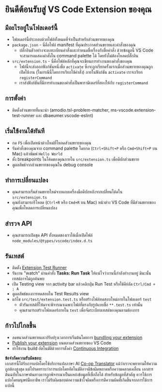 <!--
CO_OP_TRANSLATOR_METADATA:
{
  "original_hash": "62b2632720dd39ef391d6b60b9b4bfb8",
  "translation_date": "2025-05-09T05:36:39+00:00",
  "source_file": "code/09.UpdateSamples/Aug/vscode/phiext/vsc-extension-quickstart.md",
  "language_code": "th"
}
-->
# ยินดีต้อนรับสู่ VS Code Extension ของคุณ

## มีอะไรอยู่ในโฟลเดอร์นี้

* โฟลเดอร์นี้ประกอบด้วยไฟล์ทั้งหมดที่จำเป็นสำหรับส่วนขยายของคุณ
* `package.json` - นี่คือไฟล์ manifest ที่คุณประกาศส่วนขยายและคำสั่งของคุณ
  * ปลั๊กอินตัวอย่างจะลงทะเบียนคำสั่งและกำหนดชื่อเรื่องกับชื่อคำสั่ง ด้วยข้อมูลนี้ VS Code จะสามารถแสดงคำสั่งใน command palette ได้ โดยยังไม่ต้องโหลดปลั๊กอิน
* `src/extension.ts` - นี่คือไฟล์หลักที่คุณจะเขียนการทำงานของคำสั่งของคุณ
  * ไฟล์นี้จะส่งออกฟังก์ชันหนึ่งชื่อ `activate` ซึ่งจะถูกเรียกครั้งแรกเมื่อส่วนขยายของคุณถูกเปิดใช้งาน (ในกรณีนี้โดยการเรียกใช้คำสั่ง) ภายในฟังก์ชัน `activate` เราจะเรียก `registerCommand`
  * เราส่งฟังก์ชันที่มีการทำงานของคำสั่งเป็นพารามิเตอร์ที่สองให้กับ `registerCommand`

## การตั้งค่า

* ติดตั้งส่วนขยายที่แนะนำ (amodio.tsl-problem-matcher, ms-vscode.extension-test-runner และ dbaeumer.vscode-eslint)

## เริ่มใช้งานได้ทันที

* กด `F5` เพื่อเปิดหน้าต่างใหม่ที่โหลดส่วนขยายของคุณ
* รันคำสั่งของคุณจาก command palette โดยกด (`Ctrl+Shift+P` หรือ `Cmd+Shift+P` บน Mac) แล้วพิมพ์ `Hello World`
* ตั้ง breakpoints ในโค้ดของคุณภายใน `src/extension.ts` เพื่อดีบักส่วนขยาย
* ดูผลลัพธ์จากส่วนขยายของคุณใน debug console

## ทำการเปลี่ยนแปลง

* คุณสามารถเริ่มส่วนขยายใหม่จากแถบเครื่องมือดีบักหลังจากเปลี่ยนโค้ดใน `src/extension.ts`
* คุณยังสามารถรีโหลด (`Ctrl+R` หรือ `Cmd+R` บน Mac) หน้าต่าง VS Code ที่มีส่วนขยายของคุณเพื่อโหลดการเปลี่ยนแปลง

## สำรวจ API

* คุณสามารถเปิดชุด API ทั้งหมดของเราได้เมื่อเปิดไฟล์ `node_modules/@types/vscode/index.d.ts`

## รันเทสต์

* ติดตั้ง [Extension Test Runner](https://marketplace.visualstudio.com/items?itemName=ms-vscode.extension-test-runner)
* รันงาน "watch" ผ่านคำสั่ง **Tasks: Run Task** ให้แน่ใจว่างานนี้กำลังทำงานอยู่ มิฉะนั้นเทสต์อาจไม่ถูกค้นพบ
* เปิด Testing view จาก activity bar แล้วคลิกปุ่ม Run Test หรือใช้คีย์ลัด `Ctrl/Cmd + ; A`
* ดูผลลัพธ์ของการทดสอบใน Test Results view
* แก้ไข `src/test/extension.test.ts` หรือสร้างไฟล์ทดสอบใหม่ภายในโฟลเดอร์ `test`
  * ตัวรันเทสต์ที่ให้มาจะพิจารณาเฉพาะไฟล์ที่ตรงกับรูปแบบชื่อ `**.test.ts` เท่านั้น
  * คุณสามารถสร้างโฟลเดอร์ภายใน `test` เพื่อจัดระเบียบเทสต์ของคุณตามต้องการ

## ก้าวไปไกลขึ้น

* ลดขนาดส่วนขยายและปรับปรุงเวลาการเริ่มต้นโดยการ [bundling your extension](https://code.visualstudio.com/api/working-with-extensions/bundling-extension)
* [Publish your extension](https://code.visualstudio.com/api/working-with-extensions/publishing-extension) บนตลาดส่วนขยายของ VS Code
* ทำให้งาน build อัตโนมัติด้วยการตั้งค่า [Continuous Integration](https://code.visualstudio.com/api/working-with-extensions/continuous-integration)

**ข้อจำกัดความรับผิดชอบ**:  
เอกสารนี้ได้รับการแปลโดยใช้บริการแปลภาษา AI [Co-op Translator](https://github.com/Azure/co-op-translator) แม้ว่าเราจะพยายามให้ความถูกต้องสูงสุด แต่โปรดทราบว่าการแปลโดยอัตโนมัติอาจมีข้อผิดพลาดหรือความคลาดเคลื่อน เอกสารต้นฉบับในภาษาต้นทางควรถูกพิจารณาเป็นแหล่งข้อมูลที่เชื่อถือได้ สำหรับข้อมูลที่สำคัญ ควรใช้การแปลโดยมนุษย์มืออาชีพ เราไม่รับผิดชอบต่อความเข้าใจผิดหรือการตีความผิดที่เกิดขึ้นจากการใช้การแปลนี้